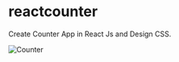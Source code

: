 # reactcounter
Create Counter App in React Js and Design CSS.


![Counter](https://github.com/user-attachments/assets/7d0059ca-5d67-4047-8f4e-ba1734c375fa)
